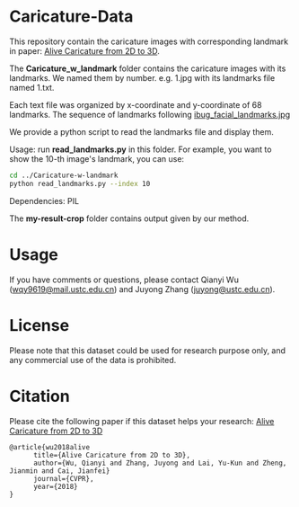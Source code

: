 # Caricature-Data
This repository contain the caricature images with corresponding landmark in paper: <a href="https://arxiv.org/abs/1803.06802v2">Alive Caricature from 2D to 3D</a>. 

The **Caricature_w_landmark** folder contains the caricature images with its landmarks. We named them by number. e.g. 1.jpg with its landmarks file named 1.txt.

Each text file was organized by x-coordinate and y-coordinate of 68 landmarks. The sequence of landmarks following 
<a href="https://ibug.doc.ic.ac.uk/media/uploads/images/annotpics/figure_68_markup.jpg"> ibug_facial_landmarks.jpg</a>

We provide a python script to read the landmarks file and display them. 

Usage: run **read_landmarks.py** in this folder. For example, you want to show the 10-th image's landmark, you can use:
``` bash
cd ../Caricature-w-landmark
python read_landmarks.py --index 10
```
Dependencies: PIL

The **my-result-crop** folder contains output given by our method. 

# Usage
If you have comments or questions, please contact Qianyi Wu (wqy9619@mail.ustc.edu.cn) and Juyong Zhang (juyong@ustc.edu.cn).

# License
Please note that this dataset could be used for research purpose only, and any commercial use of the data is prohibited.

# Citation
Please cite the following paper if this dataset helps your research:
<a href="https://arxiv.org/abs/1803.06802v2">Alive Caricature from 2D to 3D</a>

    @article{wu2018alive
          title={Alive Caricature from 2D to 3D},
          author={Wu, Qianyi and Zhang, Juyong and Lai, Yu-Kun and Zheng, Jianmin and Cai, Jianfei}
          journal={CVPR},
          year={2018}
    }

